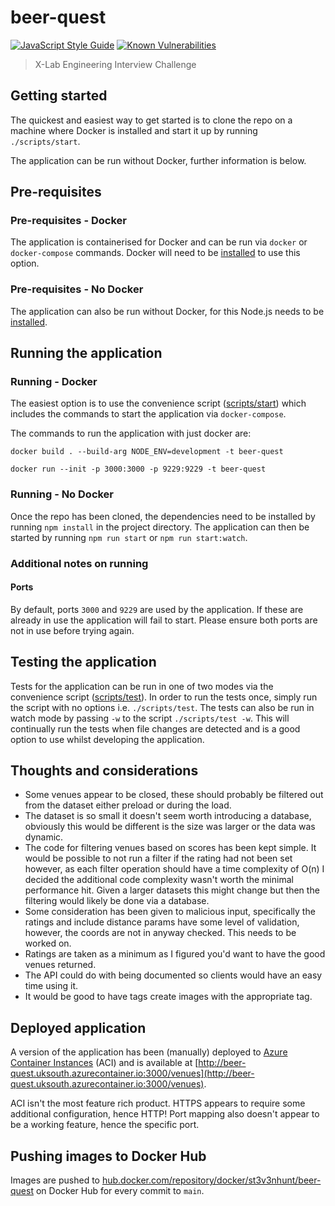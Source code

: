 # beer-quest

[![JavaScript Style Guide](https://img.shields.io/badge/code_style-standard-brightgreen.svg)](https://standardjs.com)
[![Known Vulnerabilities](https://snyk.io/test/github/st3v3nhunt/beer-quest/badge.svg)](https://snyk.io/test/github/st3v3nhunt/beer-quest)

> X-Lab Engineering Interview Challenge

## Getting started

The quickest and easiest way to get started is to clone the repo on a machine
where Docker is installed and start it up by running `./scripts/start`.

The application can be run without Docker, further information is below.

## Pre-requisites

### Pre-requisites - Docker

The application is containerised for Docker and can be run via `docker` or
`docker-compose` commands. Docker will need to be
[installed](https://docs.docker.com/get-docker/) to use this option.

### Pre-requisites - No Docker

The application can also be run without Docker, for this Node.js needs to be
[installed](https://nodejs.org/en/download/).

## Running the application

### Running - Docker

The easiest option is to use the convenience script
([scripts/start](./scripts/start)) which includes the commands to start the
application via `docker-compose`.

The commands to run the application with just docker are:

```shell
docker build . --build-arg NODE_ENV=development -t beer-quest

docker run --init -p 3000:3000 -p 9229:9229 -t beer-quest
```

### Running - No Docker

Once the repo has been cloned, the dependencies need to be installed by running
`npm install` in the project directory. The application can then be started by
running `npm run start` or `npm run start:watch`.

### Additional notes on running

#### Ports

By default, ports `3000` and `9229` are used by the application. If these are
already in use the application will fail to start. Please ensure both ports are
not in use before trying again.

## Testing the application

Tests for the application can be run in one of two modes via the convenience
script ([scripts/test](./scripts/test)). In order to run the tests once, simply
run the script with no options i.e. `./scripts/test`. The tests can also be run
in watch mode by passing `-w` to the script `./scripts/test -w`. This will
continually run the tests when file changes are detected and is a good option
to use whilst developing the application.

## Thoughts and considerations

* Some venues appear to be closed, these should probably be filtered out from
  the dataset either preload or during the load.
* The dataset is so small it doesn't seem worth introducing a database,
  obviously this would be different is the size was larger or the data was
  dynamic.
* The code for filtering venues based on scores has been kept simple. It would
  be possible to not run a filter if the rating had not been set however, as
  each filter operation should have a time complexity of O(n) I decided the
  additional code complexity wasn't worth the minimal performance hit. Given a
  larger datasets this might change but then the filtering would likely be done
  via a database.
* Some consideration has been given to malicious input, specifically the
  ratings and include distance params have some level of validation, however,
  the coords are not in anyway checked. This needs to be worked on.
* Ratings are taken as a minimum as I figured you'd want to have the good
  venues returned.
* The API could do with being documented so clients would have an easy time
  using it.
* It would be good to have tags create images with the appropriate tag.

## Deployed application

A version of the application has been (manually) deployed to
[Azure Container Instances](https://azure.microsoft.com/en-us/services/container-instances/#overview)
(ACI) and is available at
[http://beer-quest.uksouth.azurecontainer.io:3000/venues](http://beer-quest.uksouth.azurecontainer.io:3000/venues).

ACI isn't the most feature rich product. HTTPS appears to require some
additional configuration, hence HTTP! Port mapping also doesn't appear to be a
working feature, hence the specific port.

## Pushing images to Docker Hub

Images are pushed to
[hub.docker.com/repository/docker/st3v3nhunt/beer-quest](https://hub.docker.com/repository/docker/st3v3nhunt/beer-quest)
on Docker Hub for every commit to `main`.
